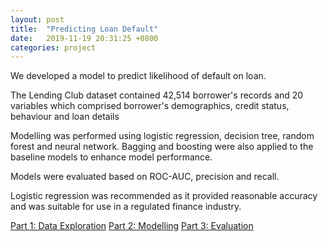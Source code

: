 ```yaml
---
layout: post
title:  "Predicting Loan Default"
date:   2019-11-19 20:31:25 +0800
categories: project
---
```


We developed a model to predict likelihood of default on loan.

The Lending Club dataset contained 42,514 borrower's records and 20 variables which comprised borrower's demographics, credit status, behaviour and loan details

Modelling was performed using logistic regression, decision tree, random forest and neural network. Bagging and boosting were also applied to the baseline models to enhance model performance.   

Models were evaluated based on ROC-AUC, precision and recall.

Logistic regression was recommended as it provided reasonable accuracy and was suitable for use in a regulated finance industry.

[Part 1: Data Exploration](https://github.com/alvinchiaht/project/blob/master/Loan-Default-Prediction-Part1%20Data%20Exploration.html)
[Part 2: Modelling](https://github.com/alvinchiaht/project/blob/master/Loan-Default-Prediction-Part2_Modelling.html)
[Part 3: Evaluation](https://github.com/alvinchiaht/project/blob/master/Loan-Default-Prediction-Part3-Evaluation.html)
